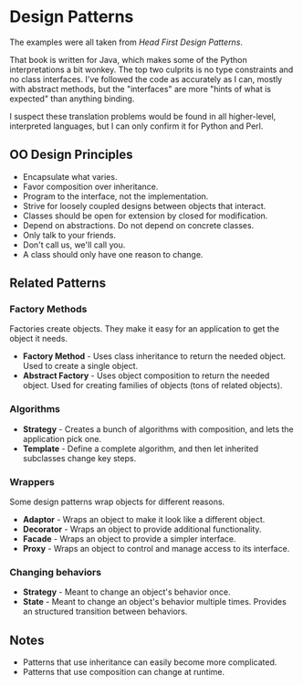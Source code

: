 # Design Patterns

The examples were all taken from *Head First Design Patterns*.

That book is written for Java, which makes some of the Python interpretations a bit wonkey. The top two culprits is no type constraints and no class interfaces. I've followed the code as accurately as I can, mostly with abstract methods, but the "interfaces" are more "hints of what is expected" than anything binding.

I suspect these translation problems would be found in all higher-level, interpreted languages, but I can only confirm it for Python and Perl.

## OO Design Principles

 - Encapsulate what varies.
 - Favor composition over inheritance.
 - Program to the interface, not the implementation.
 - Strive for loosely coupled designs between objects that interact.
 - Classes should be open for extension by closed for modification.
 - Depend on abstractions. Do not depend on concrete classes.
 - Only talk to your friends.
 - Don't call us, we'll call you.
 - A class should only have one reason to change.

## Related Patterns

### Factory Methods

Factories create objects. They make it easy for an application to get the object it needs.

 - **Factory Method** - Uses class inheritance to return the needed object. Used to create a single object.
 - **Abstract Factory** - Uses object composition to return the needed object. Used for creating families of objects (tons of related objects).

### Algorithms

 - **Strategy** - Creates a bunch of algorithms with composition, and lets the application pick one.
 - **Template** - Define a complete algorithm, and then let inherited subclasses change key steps.

### Wrappers

Some design patterns wrap objects for different reasons.

 - **Adaptor** - Wraps an object to make it look like a different object.
 - **Decorator** - Wraps an object to provide additional functionality.
 - **Facade** - Wraps an object to provide a simpler interface.
 - **Proxy** - Wraps an object to control and manage access to its interface.

### Changing behaviors

 - **Strategy** - Meant to change an object's behavior once.
 - **State** - Meant to change an object's behavior multiple times. Provides an structured transition between behaviors.

## Notes

 - Patterns that use inheritance can easily become more complicated.
 - Patterns that use composition can change at runtime.

